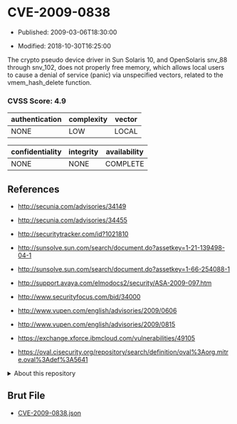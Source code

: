 # CVE-2009-0838

- Published: 2009-03-06T18:30:00

- Modified: 2018-10-30T16:25:00

The crypto pseudo device driver in Sun Solaris 10, and OpenSolaris snv_88 through snv_102, does not properly free memory, which allows local users to cause a denial of service (panic) via unspecified vectors, related to the vmem_hash_delete function.

### CVSS Score: **4.9**

| authentication | complexity | vector |
| --- | --- | --- |
| NONE | LOW | LOCAL |

| confidentiality | integrity | availability |
| --- | --- | --- |
| NONE | NONE | COMPLETE |

## References

* http://secunia.com/advisories/34149

* http://secunia.com/advisories/34455

* http://securitytracker.com/id?1021810

* http://sunsolve.sun.com/search/document.do?assetkey=1-21-139498-04-1

* http://sunsolve.sun.com/search/document.do?assetkey=1-66-254088-1

* http://support.avaya.com/elmodocs2/security/ASA-2009-097.htm

* http://www.securityfocus.com/bid/34000

* http://www.vupen.com/english/advisories/2009/0606

* http://www.vupen.com/english/advisories/2009/0815

* https://exchange.xforce.ibmcloud.com/vulnerabilities/49105

* https://oval.cisecurity.org/repository/search/definition/oval%3Aorg.mitre.oval%3Adef%3A5641

<details>
<summary>About this repository</summary> 

  This repository is part of the project [Live Hack CVE](https://github.com/Live-Hack-CVE). Main website can be found [www.live-hack.org](https://www.live-hack.org) 
  
  Made by [Sn0wAlice](https://github.com/Sn0wAlice) for the people that care about security and need to have a feed of the latest CVEs. Hope you enjoy it, don't forget to star the repo and follow me on [Twitter](https://twitter.com/Sn0wAlice) and [Github](https://github.com/Sn0wAlice). And that is my [personnal website](https://www.alice-snow.me/)

  - [Home Page](https://github.com/Live-Hack-CVE)
  - [Framework](https://github.com/Live-Hack-CVE/cve-framework)
  - [CVE database](https://github.com/Live-Hack-CVE/full_database)
  - [Changelog](https://github.com/Live-Hack-CVE/Changelog)
</details>

## Brut File

* [CVE-2009-0838.json](https://raw.githubusercontent.com/Live-Hack-CVE/full_database/main/cves/2009/CVE-2009-0838.json)

